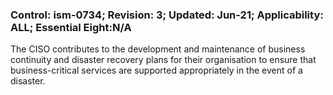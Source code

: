 ### Control: ism-0734; Revision: 3; Updated: Jun-21; Applicability: ALL; Essential Eight:N/A
<p>The CISO contributes to the development and maintenance of business continuity and disaster recovery plans for their organisation to ensure that business-critical services are supported appropriately in the event of a disaster.</p>